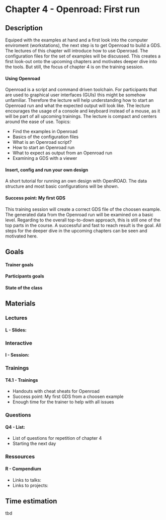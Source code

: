 # Chapter 4 - Openroad: First run
## Description
Equiped with the examples at hand and a first look into the computer enviroment (workstations), the next step is to get Openroad to build a GDS. The lectures of this chapter will introduce how to use Openroad. The configuration files for the set of examples will be discussed. This creates a first look-out onto the upcoming chapters and motivates deeper dive into the tools. But still, the focus of chapter 4 is on the training session.

#### Using Openroad
Openroad is a script and command driven toolchain. For participants that are used to graphical user interfaces (GUIs) this might be somehow unfamiliar. Therefore the lecture will help understanding how to start an Openroad run and what the expected output will look like. The lecture encourages the usage of a console and keyboard instead of a mouse, as it will be part of all upcoming trainings. The lecture is compact and centers around the ease of use. Topics:
* Find the examples in Openroad
* Basics of the configuration files
* What is an Openroad script?
* How to start an Openroad run
* What to expect as output from an Openroad run
* Examining a GDS with a viewer
#### Insert, config and run your own design
A short tutorial for running an own design with OpenROAD. The data structure and most basic configurations will be shown. 
#### Success point: My first GDS
This training session will create a correct GDS file of the choosen example. The generated data from the Openroad run will be examined on a basic level. Regarding to the overall top-to-down approach, this is still one of the top parts in the course. A successful and fast to reach result is the goal. All steps for the deeper dive in the upcoming chapters can be seen and motivated here.   

## Goals
#### Trainer goals
#### Participants goals
#### State of the class

## Materials
### Lectures
#### L - Slides:

### Interactive
#### I - Session:

### Trainings
#### T4.1 - Trainings
* Handouts with cheat sheats for Openroad
* Success point: My first GDS from a choosen example
* Enough time for the trainer to help with all issues

### Questions
#### Q4 - List:
* List of questions for repetition of chapter 4
* Starting the next day

### Ressources
#### R - Compendium
* Links to talks:
* Links to projects:

## Time estimation
tbd
 